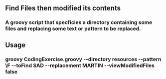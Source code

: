 ## Find Files then modified its contents
### A groovy script that specficies a directory containing some files and replacing some text or pattern to be replaced.


## Usage
### groovy CodingExercise.groovy --directory resources --pattern \F --toFind SAD --replacement MARTIN --viewModifiedFiles false
